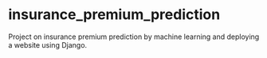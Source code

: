 # insurance_premium_prediction
Project on insurance premium prediction by machine learning and deploying a website using Django.
